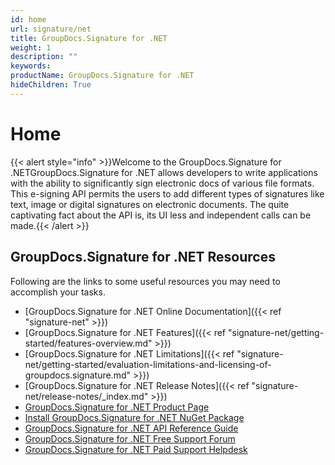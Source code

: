 ```yaml
---
id: home
url: signature/net
title: GroupDocs.Signature for .NET
weight: 1
description: ""
keywords: 
productName: GroupDocs.Signature for .NET
hideChildren: True
---
```

#  Home 

{{< alert style="info" >}}Welcome to the GroupDocs.Signature for .NETGroupDocs.Signature for .NET allows developers to write applications with the ability to significantly sign electronic docs of various file formats. This e-signing API permits the users to add different types of signatures like text, image or digital signatures on electronic documents. The quite captivating fact about the API is, its UI less and independent calls can be made.{{< /alert >}}

## GroupDocs.Signature for .NET Resources

Following are the links to some useful resources you may need to accomplish your tasks.

*   [GroupDocs.Signature for .NET Online Documentation]({{< ref "signature-net" >}})
*   [GroupDocs.Signature for .NET Features]({{< ref "signature-net/getting-started/features-overview.md" >}})
*   [GroupDocs.Signature for .NET Limitations]({{< ref "signature-net/getting-started/evaluation-limitations-and-licensing-of-groupdocs.signature.md" >}})
*   [GroupDocs.Signature for .NET Release Notes]({{< ref "signature-net/release-notes/_index.md" >}})
*   [GroupDocs.Signature for .NET Product Page](https://products.groupdocs.com/signature/net)
*   [Install GroupDocs.Signature for .NET NuGet Package](https://www.nuget.org/packages/GroupDocs.Signature/)
*   [GroupDocs.Signature for .NET API Reference Guide](https://apireference.groupdocs.com/net/signature)
*   [GroupDocs.Signature for .NET Free Support Forum](https://forum.groupdocs.com/c/signature)
*   [GroupDocs.Signature for .NET Paid Support Helpdesk](https://helpdesk.groupdocs.com/)

